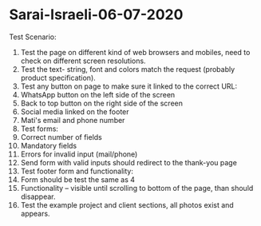 # Sarai-Israeli-06-07-2020
Test Scenario:
1.	Test the page on different kind of web browsers and mobiles, need to check on different screen resolutions.
2.	Test the text- string, font and colors match the request (probably product specification).
3.	Test any button on page to make sure it linked to the correct URL:
   1. WhatsApp button on the left side of the screen
   2. Back to top button on the right side of the screen
   3. Social media linked on the footer
   4. Mati's email and phone number
4.	Test forms:
   1. Correct number of fields
   2. Mandatory fields
   3. Errors for invalid input (mail/phone)
   4. Send form with valid inputs should redirect to the thank-you page
5.	Test footer form and functionality:
   1. Form should be test the same as 4
   2. Functionality – visible until scrolling to bottom of the page, than should disappear. 
6.	Test the example project and client sections, all photos exist and appears.
